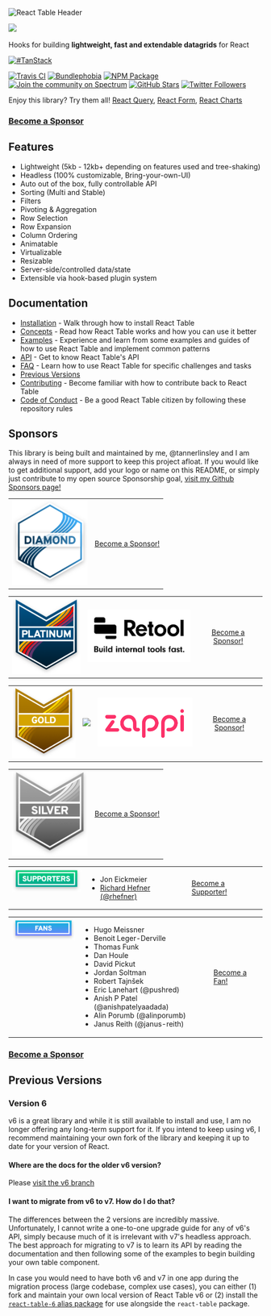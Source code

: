 ![React Table Header](https://github.com/tannerlinsley/react-table/raw/master/media/header.png)

<img src='https://github.com/tannerlinsley/react-table/raw/master/media/logo.png' width='300'/>

Hooks for building **lightweight, fast and extendable datagrids** for React

[![#TanStack](https://img.shields.io/twitter/url?color=%2308a0e9&label=%23TanStack&style=social&url=https%3A%2F%2Ftwitter.com%2Fintent%2Ftweet%3Fbutton_hashtag%3DTanStack)](https://twitter.com/intent/tweet?button_hashtag=TanStack)

<!-- [![GitHub Actions CI](https://github.com/tannerlinsley/react-table/workflows/CI/badge.svg)](https://github.com/tannerlinsley/react-table/actions) -->

[![Travis CI](https://travis-ci.org/tannerlinsley/react-table.svg?branch=master)](https://travis-ci.org/tannerlinsley/react-table)
[![Bundlephobia](https://badgen.net/bundlephobia/minzip/react-table@next)](https://bundlephobia.com/result?p=react-table@next)
[![NPM Package](https://img.shields.io/npm/dm/react-table.svg)](https://npmjs.com/package/react-table)
[![Join the community on Spectrum](https://withspectrum.github.io/badge/badge.svg)](https://spectrum.chat/react-table)
[![GitHub Stars](https://img.shields.io/github/stars/tannerlinsley/react-table.svg?style=social&label=Star)](https://github.com/tannerlinsley/react-table)
[![Twitter Followers](https://img.shields.io/twitter/follow/tannerlinsley.svg?style=social&label=Follow)](https://twitter.com/tannerlinsley)

Enjoy this library? Try them all! [React Query](https://github.com/tannerlinsley/react-query), [React Form](https://github.com/tannerlinsley/react-form), [React Charts](https://github.com/tannerlinsley/react-charts)

### [Become a Sponsor](https://github.com/sponsors/tannerlinsley/)

## Features

- Lightweight (5kb - 12kb+ depending on features used and tree-shaking)
- Headless (100% customizable, Bring-your-own-UI)
- Auto out of the box, fully controllable API
- Sorting (Multi and Stable)
- Filters
- Pivoting & Aggregation
- Row Selection
- Row Expansion
- Column Ordering
- Animatable
- Virtualizable
- Resizable
- Server-side/controlled data/state
- Extensible via hook-based plugin system

## Documentation

- [Installation](./docs/installation.md) - Walk through how to install React Table
- [Concepts](./docs/concepts.md) - Read how React Table works and how you can use it better
- [Examples](./docs/examples.md) - Experience and learn from some examples and guides of how to use React Table and implement common patterns
- [API](./docs/api/README.md) - Get to know React Table's API
- [FAQ](./docs/faq.md) - Learn how to use React Table for specific challenges and tasks
- [Previous Versions](#previous-versions)
- [Contributing](./CONTRIBUTING.md) - Become familiar with how to contribute back to React Table
- [Code of Conduct](./CODE_OF_CONDUCT.md) - Be a good React Table citizen by following these repository rules

## Sponsors

This library is being built and maintained by me, @tannerlinsley and I am always in need of more support to keep this project afloat. If you would like to get additional support, add your logo or name on this README, or simply just contribute to my open source Sponsorship goal, [visit my Github Sponsors page!](https://github.com/sponsors/tannerlinsley/)

<table>
  <tbody>
    <tr>
      <td align="center" valign="middle">
        <a href="https://github.com/sponsors/tannerlinsley" target="_blank">
          <img width='150' src="https://raw.githubusercontent.com/tannerlinsley/files/master/images/patreon/diamond.png">
        </a>
      </td>
      <td align="center" valign="middle">
        <a href="https://github.com/sponsors/tannerlinsley" target="_blank">
          Become a Sponsor!
        </a>
      </td>
    </tr>
  </tbody>
</table>

<table>
  <tbody>
    <tr>
      <td align="center" valign="middle">
        <a href="https://github.com/sponsors/tannerlinsley/" target="_blank">
          <img width='150' src="https://raw.githubusercontent.com/tannerlinsley/files/master/images/patreon/platinum.png">
        </a>
      </td>
      <td align="center" valign="middle">
        <a href="https://tryretool.com/?utm_source=sponsor&utm_campaign=react_table" target="_blank">
          <img width='225' src="https://raw.githubusercontent.com/tannerlinsley/files/master/images/patreon/sponsor-retool.png">
        </a>
      </td>
      <td align="center" valign="middle">
       <a href="https://github.com/sponsors/tannerlinsley" target="_blank">
          Become a Sponsor!
        </a>
      </td>
    </tr>
  </tbody>
</table>

<table>
  <tbody>
    <tr>
      <td align="center" valign="middle">
        <a href="https://github.com/sponsors/tannerlinsley/" target="_blank">
          <img width='150' src="https://raw.githubusercontent.com/tannerlinsley/files/master/images/patreon/gold.png">
        </a>
      </td>
      <td align="center" valign="middle">
        <a href="https://nozzle.io" target="_blank">
          <img width='225' src="https://nozzle.io/img/logo-blue.png">
        </a>
      </td>
      <td align="center" valign="middle">
        <a href="https://zappi.io/web/" target="_blank">
          <img width='225' src="https://raw.githubusercontent.com/tannerlinsley/files/master/images/patreon/sponsor-zappi.png">
        </a>
      </td>
      <td align="center" valign="middle">
        <a href="https://github.com/sponsors/tannerlinsley" target="_blank">
          Become a Sponsor!
        </a>
      </td>
    </tr>
  </tbody>
</table>

<table>
  <tbody>
    <tr>
      <td align="center" valign="middle">
        <a href="https://github.com/sponsors/tannerlinsley/" target="_blank">
          <img width='150' src="https://raw.githubusercontent.com/tannerlinsley/files/master/images/patreon/silver.png">
        </a>
      </td>
      <td align="center" valign="middle">
        <a href="https://github.com/sponsors/tannerlinsley" target="_blank">
          Become a Sponsor!
        </a>
      </td>
    </tr>
  </tbody>
</table>

<table>
  <tbody>
    <tr>
      <td valign="top">
        <a href="https://github.com/sponsors/tannerlinsley/">
          <img width='150' src="https://raw.githubusercontent.com/tannerlinsley/files/master/images/patreon/supporters.png" />
        </a>
      </td>
      <td>
        <ul>
        <li>Jon Eickmeier</li>
          <li><a href="https://github.com/rhefner">Richard Hefner (@rhefner)</a></li>
        </ul>
      </td>
      <td>
        <a href="https://github.com/sponsors/tannerlinsley" target="_blank">
          Become a Supporter!
        </a>
      </td>
    </tr>
  </tbody>
</table>

<table>
  <tbody>
    <tr>
      <td valign="top">
        <a href="https://github.com/sponsors/tannerlinsley/">
          <img width='150' src="https://raw.githubusercontent.com/tannerlinsley/files/master/images/patreon/fans.png" />
        </a>
      </td>
      <td>
        <ul>
        <li>Hugo Meissner</li>
        <li>Benoit Leger-Derville</li>
        <li>Thomas Funk</li>
        <li>Dan Houle</li>
        <li>David Pickut</li>
        <li>Jordan Soltman</li>
        <li>Robert Tajnšek</li>
        <li>Eric Lanehart (@pushred)</li>
        <li>Anish P Patel (@anishpatelyaadada)</li>
        <li>Alin Porumb (@alinporumb)</li>
        <li>Janus Reith (@janus-reith)</li>
        </ul>
      </td>
      <td>
        <a href="https://github.com/sponsors/tannerlinsley" target="_blank">
          Become a Fan!
        </a>
      </td>
    </tr>
  </tbody>
</table>

### [Become a Sponsor](https://github.com/sponsors/tannerlinsley/)

## Previous Versions

### Version 6

v6 is a great library and while it is still available to install and use, I am no longer offering any long-term support for it. If you intend to keep using v6, I recommend maintaining your own fork of the library and keeping it up to date for your version of React.

#### Where are the docs for the older v6 version?

Please [visit the v6 branch](https://github.com/tannerlinsley/react-table/tree/v6)

#### I want to migrate from v6 to v7. How do I do that?

The differences between the 2 versions are incredibly massive. Unfortunately, I cannot write a one-to-one upgrade guide for any of v6's API, simply because much of it is irrelevant with v7's headless approach. The best approach for migrating to v7 is to learn its API by reading the documentation and then following some of the examples to begin building your own table component.

In case you would need to have both v6 and v7 in one app during the migration process (large codebase, complex use cases), you can either (1) fork and maintain your own local version of React Table v6 or (2) install the [`react-table-6` alias package](https://www.npmjs.com/package/react-table-6) for use alongside the `react-table` package.
